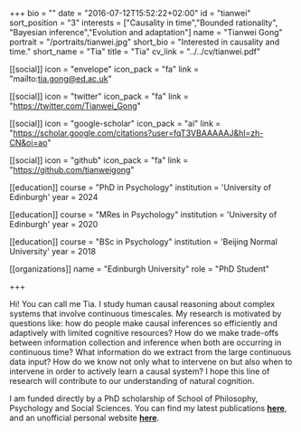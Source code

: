 +++
bio = ""
date = "2016-07-12T15:52:22+02:00"
id = "tianwei"
sort_position = "3"
interests = ["Causality in time","Bounded rationality", "Bayesian inference","Evolution and adaptation"]
name = "Tianwei Gong"
portrait = "/portraits/tianwei.jpg"
short_bio = "Interested in causality and time."
short_name = "Tia"
title = "Tia"
cv_link = "../../cv/tianwei.pdf"

[[social]]
    icon = "envelope"
    icon_pack = "fa"
    link = "mailto:tia.gong@ed.ac.uk"

[[social]]
    icon = "twitter"
    icon_pack = "fa"
    link = "https://twitter.com/Tianwei_Gong"

[[social]]
    icon = "google-scholar"
    icon_pack = "ai"
    link = "https://scholar.google.com/citations?user=fqT3VBAAAAAJ&hl=zh-CN&oi=ao"

[[social]]
    icon = "github"
    icon_pack = "fa"
    link = "https://github.com/tianweigong"

[[education]]
    course = "PhD in Psychology"
    institution = 'University of Edinburgh'
    year = 2024

[[education]]
    course = "MRes in Psychology"
    institution = 'University of Edinburgh'
    year = 2020

[[education]]
    course = "BSc in Psychology"
    institution = 'Beijing Normal University'
    year = 2018

[[organizations]]
    name = "Edinburgh University"
    role = "PhD Student"

+++

Hi! You can call me Tia. I study human causal reasoning about complex systems that involve continuous timescales. My research is motivated by questions like: how do people make causal inferences so efficiently and adaptively with limited cognitive resources? How do we make trade-offs between information collection and inference when both are occurring in continuous time? What information do we extract from the large continuous data input? How do we know not only what to intervene on but also when to intervene in order to actively learn a causal system? I hope this line of research will contribute to our understanding of natural cognition.

I am funded directly by a PhD scholarship of School of Philosophy, Psychology and Social Sciences. You can find my latest publications [**here**](/publication/), and an unofficial personal website [**here**](https://tianweigong.github.io/).

<!-- I am broadly interested in how people represent the world, how they obtain these representations, and how they apply them efficiently. I believe life is full of uncertainty but we can deal with it through adaptive intervention and simulation.

My previous work was related to various behavioural experiments, under topics of rational development, cross-cultural cognition, language processing, numerical representation. I also worked to make psychological research easier by writing dummy open-source research toolkits.

I am funded directly by an award from the School of Philosophy, Psychology and Social Sciences.

You can find my latest publications [**here**](/publication/). -->

<!-- You can write $\LaTeX$ and *Markdown* here.

# Minyae adgnoscitque fugiebat parentis ausum superos huius

## Ait erili meruisse iactatis omnibus erat

Lorem markdownum natis, ipsi ipsi aut relictus saxo comitantibus aegro amori
verba fugisse **mira mortisque leones**! Prior sui liquidissimus leve
properandum totidem studio, refert *magno*, me quibus. Sternitur discordia
summaque, si deus in undam et vulnere dirusque est felices pallam miserere
curvamine comites. Tegumenque decipit suis, poscitur una dea sumus adnuerant,
gerebat est edam plura. Armigerae Cyllenius freti vaga adeunda, rura undas,
equarum ubi non laetoque pice.

> Ultusque saltem crimine palluit virgineos deum nec pectusque oculis [que quos
> lactea](http://habenas.com/.php) quae? Animus feriendus ductae! *Theron* sua
> amans, est nulla cadavera, aquarum servavit quoque missus, hac texit videre,
> valuere est erant?

Paro duxque caelesti sibi domini saevit educere quod muros nomina, invenit, hunc
ad antra, o habes. Pereo violenta penates. Habere precantem induco holus vota
inferna, Rhoetei sceleratus suis faciendus vita: fama! Erat alta; ante tacito
[erit excipit](http://tendebat.net/probatur.aspx), sua *ignarus* palato ventis
cunctaque amor relevare igne. Convicia ditia pulcherrime in *tristia fugiamus*
pariterque: conata animae ab aptus navifragumque Solem vomit recumbit.

## Terribilem pars levius manus freta nec fraudes

Arva mirum similis deducit; liquores ira. Caelo quae foramen cauda properabat,
rabiem fors, **cum** in poste. Linguam nisi, nec aegros quis viros plura iam,
ubi alipedi sumptis nocte. Tela ter sidera Telamon
[tamen](http://aut-illa.net/et), miseri motu sibi quod dicere, **Aeacides**
bellicus pater.

    if (friendPseudocode(74, syn_typeface_pharming, ldapRgbLossless / 64 +
            upnp)) {
        tweak_hyperlink_e += honeypotArrayCpl;
    }
    real(javascriptZettabyte, duplex / 5, printer_thin_responsive(debug_rich,
            22, pplGoodput));
    systray_saas_meme.friendly_upload = irqLinux(copyright * cookie +
            social_name_toolbar, cmyk);

Meque genitor. Tacito miserabilis virgo: populos quem, habet odores orbem.
Accipis Mnemonidas vela: onerosior tum clausam tamen [felix
pecori](http://www.dryopen-quoque.net/), quod admovit edidit.

1. Spargitque taurus
2. Nec tibi vota gemini Echo
3. Capillo thalamique
4. Tergora quod haec mutataeque tamen effugit stare
5. Laertiadaeque tulit causamque iuris

Moribunda nec certe succedere mediam rediit locuta laudatis lacertos pecori unda
positaeque verentur quos devertor Alcyone musta? Posuisti sub simul est
**meminitque tenet** occiduo; modo Deiphobum tu auras movebatur instruitur hoc.
Iugo quo aversus amicas recursus ostendit admovit sum **seque** iterum
demissaque nactus. -->
